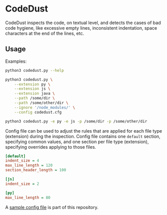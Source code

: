 # CodeDust

CodeDust inspects the code, on textual level, and detects the cases of bad code hygiene, like excessive empty lines, inconsistent indentation, space characters at the end of the lines, etc.


## Usage

Examples:

```bash
python3 codedust.py --help

python3 codedust.py \
    --extension py \
    --extension js \
    --extension java \
    --path /some/dir \
    --path /some/other/dir \
    --ignore '/node_modules/' \
    --config codedust.cfg

python3 codedust.py -e py -e js -p /some/dir -p /some/other/dir
```

Config file can be used to adjust the rules that are applied for each file type (extension) during the inspection. Config file contains one `default` section, specifying common values, and one section per file type (extension), specifying overrides applying to those files.

```ini
[default]
indent_size = 4
max_line_length = 120
section_header_length = 100

[js]
indent_size = 2

[py]
max_line_length = 80
```

A [sample config file](codedust.cfg) is part of this repository.

